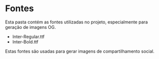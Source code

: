 # Fontes

Esta pasta contém as fontes utilizadas no projeto, especialmente para geração de imagens OG.

- Inter-Regular.ttf
- Inter-Bold.ttf

Estas fontes são usadas para gerar imagens de compartilhamento social.
